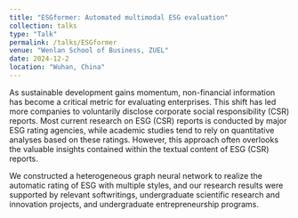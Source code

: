 ```yaml
---
title: "ESGformer: Automated multimodal ESG evaluation"
collection: talks
type: "Talk"
permalink: /talks/ESGformer
venue: "Wenlan School of Business, ZUEL"
date: 2024-12-2
location: "Wuhan, China"
---
```


As sustainable development gains momentum, non-financial information has become a critical metric for evaluating enterprises. This shift has led more companies to voluntarily disclose corporate social responsibility (CSR) reports. Most current research on ESG (CSR) reports is conducted by major ESG rating agencies, while academic studies tend to rely on quantitative analyses based on these ratings. However, this approach often overlooks the valuable insights contained within the textual content of ESG (CSR) reports.

We constructed a heterogeneous graph neural network to realize the automatic rating of ESG with multiple styles, and our research results were supported by relevant softwritings, undergraduate scientific research and innovation projects, and undergraduate entrepreneurship programs.

